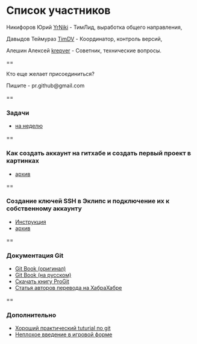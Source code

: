 Список участников
==


Никифоров Юрий [YrNiki](https://github.com/YrNiki)  - ТимЛид, выработка общего направления,

Давыдов Теймураз [TimDV](https://github.com/TimDV) - Координатор, контроль версий,

Алешин Алексей [krepver](https://github.com/krepver) - Советник, технические вопросы.

==

Кто еще желает присоединиться?
<p>Пишите - pr.github@gmail.com

==

### Задачи
- <a href="https://github.com/AndroidMain/BASH/blob/master/TaskWeek.md">на неделю</a>

==

### Как создать аккаунт на гитхабе и создать первый проект в картинках 
- <a href="https://www.dropbox.com/s/93pisye26r1t6xj/%D0%90%D0%BA%D0%BA%D0%B0%D1%83%D0%BD%D1%82%20GIT.rar"> архив</a>

==

### Создание ключей SSH в Эклипс и подключение их к собственному аккаунту 
- <a href="http://www.agentlab.ru/confluence/pages/viewpage.action?pageId=41058453">Инструкция</a>
- <a href="https://www.dropbox.com/s/5i53qfh57lbnakz/SSH%20%D0%BA%D0%BB%D1%8E%D1%87.zip">архив</a>

==

### Документация Git
- <a href="http://git-scm.com/book">Git Book (оригинал)</a>
- <a href="http://git-scm.com/book/ru/">Git Book (на русском)</a>
- <a href="http://cloud.github.com/downloads/GArik/progit/progit.ru.pdf">Скачать книгу ProGit</a>
- <a href="http://habrahabr.ru/post/150673/">Статья авторов перевода на ХабраХабре</a>

==

### Дополнительно
- <a href="http://githowto.com/ru">Хороший практический tuturial по git</a>
- <a href="http://try.github.io/levels/1/challenges/1">Неплохое введение в игровой форме</a>

